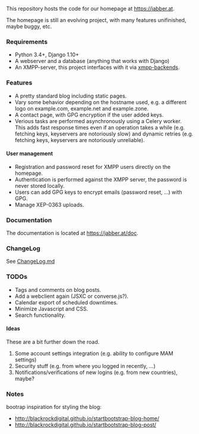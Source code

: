 This repository hosts the code for our homepage at https://jabber.at.

The homepage is still an evolving project, with many features unifinished, maybe buggy, etc.

### Requirements

* Python 3.4+, Django 1.10+
* A webserver and a database (anything that works with Django)
* An XMPP-server, this project interfaces with it via
  [xmpp-backends](https://github.com/mathiasertl/xmpp-backends).

### Features

* A pretty standard blog including static pages.
* Vary some behavior depending on the hostname used, e.g. a different logo on example.com,
  example.net and example.zone.
* A contact page, with GPG encryption if the user added keys.
* Verious tasks are performed asynchronously using a Celery worker. This adds fast response times
  even if an operation takes a while (e.g. fetching keys, keyservers are notoriously slow) and
  dynamic retries (e.g. fetching keys, keyservers are notoriously unreliable).

#### User management

* Registration and password reset for XMPP users directly on the homepage.
* Authentication is performed against the XMPP server, the password is never stored locally.
* Users can add GPG keys to encrypt emails (password reset, ...) with GPG.
* Manage XEP-0363 uploads.

### Documentation

The documentation is located at https://jabber.at/doc.

### ChangeLog

See [ChangeLog.md](https://github.com/jabber-at/hp/blob/master/Changelog.md)

### TODOs

* Tags and comments on blog posts.
* Add a webclient again (JSXC or converse.js?).
* Calendar export of scheduled downtimes.
* Minimize Javascript and CSS.
* Search functionality.

#### Ideas

These are a bit further down the road.

1. Some account settings integration (e.g. ability to configure MAM settings)
2. Security stuff (e.g. from where you logged in recently, ...)
3. Notifications/verifications of new logins (e.g. from new countries), maybe?

### Notes

bootrap inspiration for styling the blog:

* http://blackrockdigital.github.io/startbootstrap-blog-home/
* http://blackrockdigital.github.io/startbootstrap-blog-post/
